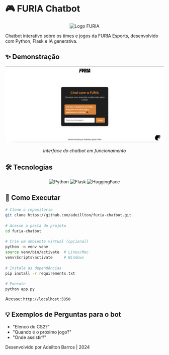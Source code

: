 
# 🎮 FURIA Chatbot

<div align="center">
  <img src="https://furiagg.fbitsstatic.net/sf/img/logo-furia.svg?theme=main&amp;v=202503171541" alt="Logo FURIA" width="200">
</div>

Chatbot interativo sobre os times e jogos da FURIA Esports, desenvolvido com Python, Flask e IA generativa.

## ✨ Demonstração
<div align="center">
  <img src="static/img/Demo.png" alt="Tela do Chatbot" width="600">
  <p><em>Interface do chatbot em funcionamento</em></p>
</div>

## 🛠️ Tecnologias
<div align="center">
  <img src="https://img.shields.io/badge/Python-3.9+-blue?logo=python" alt="Python">
  <img src="https://img.shields.io/badge/Flask-3.0-lightgrey?logo=flask" alt="Flask">
  <img src="https://img.shields.io/badge/TinyLlama-1.1B-yellow?logo=huggingface" alt="HuggingFace">
</div>

## 🚀 Como Executar
```bash
# Clone o repositório
git clone https://github.com/adeillton/furia-chatbot.git

# Acesse a pasta do projeto
cd furia-chatbot

# Crie um ambiente virtual (opcional)
python -m venv venv
source venv/bin/activate  # Linux/Mac
venv\Scripts\activate     # Windows

# Instale as dependências
pip install -r requirements.txt

# Execute
python app.py
```
Acesse: `http://localhost:5050`

## 💡 Exemplos de Perguntas para o bot
- "Elenco do CS2?"  
- "Quando é o próximo jogo?"  
- "Onde assistir?"  

Desenvolvido por Adeilton Barros | 2024  

